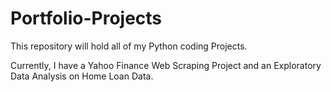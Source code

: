# Portfolio-Projects
This repository will hold all of my Python coding Projects.

Currently, I have a Yahoo Finance Web Scraping Project and an Exploratory Data Analysis on Home Loan Data.

